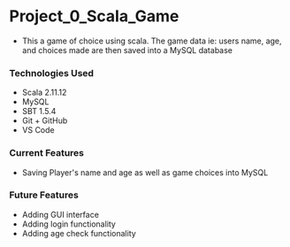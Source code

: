 # Project_0_Scala_Game
  * This a game of choice using scala. The game data ie: users name, age, and choices made are then saved into a MySQL database

### Technologies Used
  *	Scala 2.11.12
  *	MySQL
  *	SBT 1.5.4
  *	Git + GitHub
  *	VS Code


### Current Features
  *	Saving Player's name and age as well as game choices into MySQL

### Future Features
  *	Adding GUI interface 
  *	Adding login functionality
  *	Adding age check functionality


